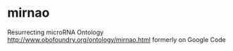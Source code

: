 # mirnao
Resurrecting microRNA Ontology http://www.obofoundry.org/ontology/mirnao.html formerly on Google Code 
